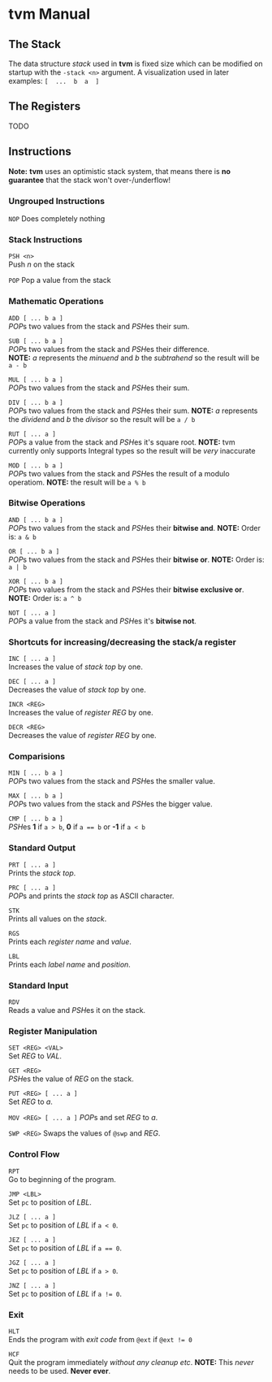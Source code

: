 # tvm Manual

## The Stack
The data structure *stack* used in **tvm** is fixed size which can be modified on startup with the `-stack <n>` argument.
A visualization used in later examples:
`[  ...  b  a  ]`

## The Registers
TODO

## Instructions
**Note:** **tvm** uses an optimistic stack system, that means there is **no guarantee** that the stack won't over-/underflow!

### Ungrouped Instructions
`NOP`
Does completely nothing

### Stack Instructions
`PSH <n>`  
Push *n* on the stack

`POP`
Pop a value from the stack


### Mathematic Operations
`ADD [ ... b a ]`  
*POP*s two values from the stack and *PSH*es their sum.

`SUB [ ... b a ]`  
*POP*s two values from the stack and *PSH*es their difference.  
**NOTE:** *a* represents the *minuend* and *b* the *subtrahend* so the result will be `a - b`

`MUL [ ... b a ]`  
*POP*s two values from the stack and *PSH*es their sum.

`DIV [ ... b a ]`  
*POP*s two values from the stack and *PSH*es their sum.
**NOTE:** *a* represents the *dividend* and *b* the *divisor* so the result will be `a / b`

`RUT [ ... a ]`  
*POP*s a value from the stack and *PSH*es it's square root.
**NOTE:** tvm currently only supports Integral types so the result will be *very* inaccurate

`MOD [ ... b a ]`  
*POP*s two values from the stack and *PSH*es the result of a modulo operatiom.
**NOTE:** the result will be `a % b`

### Bitwise Operations
`AND [ ... b a ]`  
*POP*s two values from the stack and *PSH*es their **bitwise and**.
**NOTE:** Order is: `a & b`

`OR [ ... b a ]`  
*POP*s two values from the stack and *PSH*es their **bitwise or**.
**NOTE:** Order is: `a | b`

`XOR [ ... b a ]`  
*POP*s two values from the stack and *PSH*es their **bitwise exclusive or**.
**NOTE:** Order is: `a ^ b`

`NOT [ ... a ]`  
*POP*s a value from the stack and *PSH*es it's **bitwise not**.


### Shortcuts for increasing/decreasing the stack/a register
`INC [ ... a ]`  
Increases the value of *stack top* by one.

`DEC [ ... a ]`  
Decreases the value of *stack top* by one.

`INCR <REG>`  
Increases the value of *register REG* by one.

`DECR <REG>`  
Decreases the value of *register REG* by one.


### Comparisions
`MIN [ ... b a ]`  
*POP*s two values from the stack and *PSH*es the smaller value.

`MAX [ ... b a ]`  
*POP*s two values from the stack and *PSH*es the bigger value.

`CMP [ ... b a ]`  
*PSH*es **1** if `a > b`, **0** if `a == b` or **-1** if `a < b`


### Standard Output
`PRT [ ... a ]`  
Prints the *stack top*.

`PRC [ ... a ]`  
*POP*s and prints the *stack top* as ASCII character.

`STK`  
Prints all values on the *stack*.

`RGS`  
Prints each *register name* and *value*.

`LBL`  
Prints each *label name* and *position*.


### Standard Input
`RDV`  
Reads a value and *PSH*es it on the stack.


### Register Manipulation
`SET <REG> <VAL>`  
Set *REG* to *VAL*.

`GET <REG>`  
*PSH*es the value of *REG* on the stack.

`PUT <REG> [ ... a ]`  
Set *REG* to *a*.

`MOV <REG> [ ... a ]`
*POP*s and set *REG* to *a*.

`SWP <REG>`
Swaps the values of `@swp` and *REG*.


### Control Flow
`RPT`  
Go to beginning of the program.

`JMP <LBL>`  
Set `pc` to position of *LBL*.

`JLZ [ ... a ]`  
Set `pc` to position of *LBL* if `a < 0`.

`JEZ [ ... a ]`  
Set `pc` to position of *LBL* if `a == 0`.

`JGZ [ ... a ]`  
Set `pc` to position of *LBL* if `a > 0`.

`JNZ [ ... a ]`  
Set `pc` to position of *LBL* if `a != 0`.

### Exit
`HLT`  
Ends the program with *exit code* from `@ext` if `@ext != 0`

`HCF`  
Quit the program immediately *without any cleanup etc*.
**NOTE:** This *never* needs to be used. **Never ever**.



